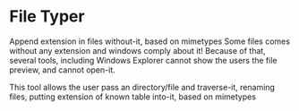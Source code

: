 # File Typer

Append extension in files without-it, based on mimetypes
Some files comes without any extension and windows comply
about it! Because of that, several tools, including Windows Explorer cannot
show the users the file preview, and cannot open-it.

This tool allows the user pass an directory/file and traverse-it, renaming
files, putting extension of known table into-it, based on mimetypes
